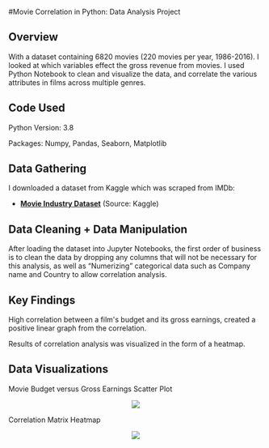 #Movie Correlation in Python: Data Analysis Project

## Overview
With a dataset containing 6820 movies (220 movies per year, 1986-2016). I looked at which variables effect the gross revenue from movies. I used Python Notebook to clean and visualize the data, and correlate the various attributes in films across multiple genres.

## Code Used
Python Version: 3.8

Packages: Numpy, Pandas, Seaborn, Matplotlib

## Data Gathering
I downloaded a dataset from Kaggle which was scraped from IMDb:
- **[Movie Industry Dataset](https://www.kaggle.com/datasets/danielgrijalvas/movies)** (Source: Kaggle)

## Data Cleaning + Data Manipulation
After loading the dataset into Jupyter Notebooks, the first order of business is to clean the data by dropping any columns that will not be necessary for this analysis, as well as “Numerizing” categorical data such as Company name and Country to allow correlation analysis.

## Key Findings
High correlation between a film's budget and its gross earnings, created a positive linear graph from the correlation.

Results of correlation analysis was visualized in the form of a heatmap.

## Data Visualizations
Movie Budget versus Gross Earnings Scatter Plot
<p align="center">
  <img src= "https://github.com/gabrielafilippelli/Movie_Correlation_Analysis/blob/main/images/Budget_vs_Gross_Earnings.png">
</p>
Correlation Matrix Heatmap
<p align="center">
  <img src= "https://github.com/gabrielafilippelli/Movie_Correlation_Analysis/blob/main/images/Correlation_Matrix.png">
</p>

